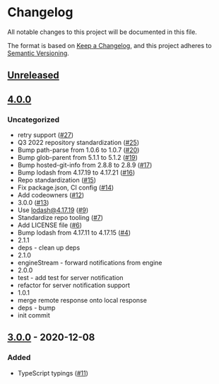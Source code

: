 # Changelog
All notable changes to this project will be documented in this file.

The format is based on [Keep a Changelog](https://keepachangelog.com/en/1.0.0/),
and this project adheres to [Semantic Versioning](https://semver.org/spec/v2.0.0.html).

## [Unreleased]

## [4.0.0]
### Uncategorized
- retry support ([#27](https://github.com/MetaMask/json-rpc-middleware-stream/pull/27))
- Q3 2022 repository standardization ([#25](https://github.com/MetaMask/json-rpc-middleware-stream/pull/25))
- Bump path-parse from 1.0.6 to 1.0.7 ([#20](https://github.com/MetaMask/json-rpc-middleware-stream/pull/20))
- Bump glob-parent from 5.1.1 to 5.1.2 ([#19](https://github.com/MetaMask/json-rpc-middleware-stream/pull/19))
- Bump hosted-git-info from 2.8.8 to 2.8.9 ([#17](https://github.com/MetaMask/json-rpc-middleware-stream/pull/17))
- Bump lodash from 4.17.19 to 4.17.21 ([#16](https://github.com/MetaMask/json-rpc-middleware-stream/pull/16))
- Repo standardization ([#15](https://github.com/MetaMask/json-rpc-middleware-stream/pull/15))
- Fix package.json, CI config ([#14](https://github.com/MetaMask/json-rpc-middleware-stream/pull/14))
- Add codeowners ([#12](https://github.com/MetaMask/json-rpc-middleware-stream/pull/12))
- 3.0.0 ([#13](https://github.com/MetaMask/json-rpc-middleware-stream/pull/13))
- Use lodash@4.17.19 ([#9](https://github.com/MetaMask/json-rpc-middleware-stream/pull/9))
- Standardize repo tooling ([#7](https://github.com/MetaMask/json-rpc-middleware-stream/pull/7))
- Add LICENSE file ([#6](https://github.com/MetaMask/json-rpc-middleware-stream/pull/6))
- Bump lodash from 4.17.11 to 4.17.15 ([#4](https://github.com/MetaMask/json-rpc-middleware-stream/pull/4))
- 2.1.1
- deps - clean up deps
- 2.1.0
- engineStream - forward notifications from engine
- 2.0.0
- test - add test for server notification
- refactor for server notification support
- 1.0.1
- merge remote response onto local response
- deps - bump
- init commit

## [3.0.0] - 2020-12-08
### Added
- TypeScript typings ([#11](https://github.com/MetaMask/json-rpc-middleware-stream/pull/11))

[Unreleased]: https://github.com/MetaMask/json-rpc-middleware-stream/compare/v4.0.0...HEAD
[4.0.0]: https://github.com/MetaMask/json-rpc-middleware-stream/compare/v3.0.0...v4.0.0
[3.0.0]: https://github.com/MetaMask/json-rpc-middleware-stream/releases/tag/v3.0.0
